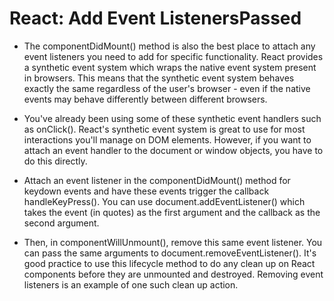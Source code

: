 # React: Add Event ListenersPassed
- The componentDidMount() method is also the best place to attach any event listeners you need to add for specific functionality. React provides a synthetic event system which wraps the native event system present in browsers. This means that the synthetic event system behaves exactly the same regardless of the user's browser - even if the native events may behave differently between different browsers.

- You've already been using some of these synthetic event handlers such as onClick(). React's synthetic event system is great to use for most interactions you'll manage on DOM elements. However, if you want to attach an event handler to the document or window objects, you have to do this directly.

- Attach an event listener in the componentDidMount() method for keydown events and have these events trigger the callback handleKeyPress(). You can use document.addEventListener() which takes the event (in quotes) as the first argument and the callback as the second argument.

- Then, in componentWillUnmount(), remove this same event listener. You can pass the same arguments to document.removeEventListener(). It's good practice to use this lifecycle method to do any clean up on React components before they are unmounted and destroyed. Removing event listeners is an example of one such clean up action.